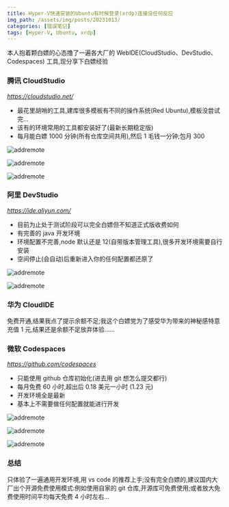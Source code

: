 ```yaml
---
title: Hyper-V快速安装的Ubuntu有时候登录(xrdp)连接没任何反应
img_path: /assets/img/posts/20231013/
categories: [错误笔记]
tags: [Hyper-V, Ubuntu, xrdp]
---
```


本人抱着颗白嫖的心态撸了一遍各大厂的 WebIDE(CloudStudio、DevStudio、Codespaces) 工具,现分享下白嫖经验

### 腾讯 CloudStudio

_<https://cloudstudio.net/>_

- 最花里胡哨的工具,建库很多模板有不同的操作系统(Red Ubuntu),模板没尝试完...
- 该有的环境常用的工具都安装好了(最新长期稳定版)
- 每月能白嫖 1000 分钟(所有仓库空间共用),然后 1 毛钱一分钟;包月 300

![addremote](cloudstudio-index.webp)

![addremote](cloudstudio-code.webp)

![addremote](cloudstudio-cost.webp)

### 阿里 DevStudio

_<https://ide.aliyun.com/>_

- 目前为止处于测试阶段可以完全白嫖但不知道正式版收费如何
- 有完善的 java 开发环境
- 环境配置不完善,node 默认还是 12(自带版本管理工具),很多开发环境需要自行安装
- 空间停止(会自动)后重新进入你的任何配置都还原了

![addremote](devstudio-index.webp)

![addremote](devstudio-code.webp)

### 华为 CloudIDE

免费开通,结果我点了提示余额不足;我这个白嫖党为了感受华为带来的神秘感特意充值 1 元,结果还是余额不足放弃体验......

### 微软 Codespaces

_<https://github.com/codespaces>_

- 只能使用 github 仓库初始化(进去用 git 想怎么提交都行)
- 每月免费 60 小时,超出后 0.18 美元一小时 (1.23 元)
- 开发环境全是最新
- 基本上不需要做任何配置就能进行开发

![addremote](codespaces-index.webp)

![addremote](codespaces-code.webp)

![addremote](codespaces-cost.webp)

### 总结

只体验了一遍通用开发环境,用 vs code 的推荐上手;没有完全白嫖的,建议国内大厂出个开源免费使用模式:例如使用自家的 git 仓库,开源库可免费使用;或者放大免费使用时间平均每天免费 4 小时左右...
